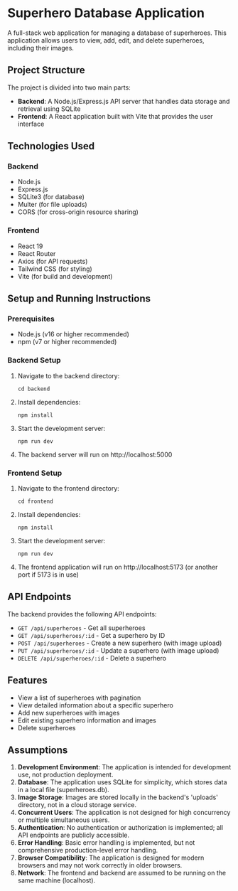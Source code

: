 # Superhero Database Application

A full-stack web application for managing a database of superheroes. This application allows users to view, add, edit, and delete superheroes, including their images.

## Project Structure

The project is divided into two main parts:

- **Backend**: A Node.js/Express.js API server that handles data storage and retrieval using SQLite
- **Frontend**: A React application built with Vite that provides the user interface

## Technologies Used

### Backend
- Node.js
- Express.js
- SQLite3 (for database)
- Multer (for file uploads)
- CORS (for cross-origin resource sharing)

### Frontend
- React 19
- React Router
- Axios (for API requests)
- Tailwind CSS (for styling)
- Vite (for build and development)

## Setup and Running Instructions

### Prerequisites
- Node.js (v16 or higher recommended)
- npm (v7 or higher recommended)

### Backend Setup
1. Navigate to the backend directory:
   ```
   cd backend
   ```

2. Install dependencies:
   ```
   npm install
   ```

3. Start the development server:
   ```
   npm run dev
   ```

4. The backend server will run on http://localhost:5000

### Frontend Setup
1. Navigate to the frontend directory:
   ```
   cd frontend
   ```

2. Install dependencies:
   ```
   npm install
   ```

3. Start the development server:
   ```
   npm run dev
   ```

4. The frontend application will run on http://localhost:5173 (or another port if 5173 is in use)

## API Endpoints

The backend provides the following API endpoints:

- `GET /api/superheroes` - Get all superheroes
- `GET /api/superheroes/:id` - Get a superhero by ID
- `POST /api/superheroes` - Create a new superhero (with image upload)
- `PUT /api/superheroes/:id` - Update a superhero (with image upload)
- `DELETE /api/superheroes/:id` - Delete a superhero

## Features

- View a list of superheroes with pagination
- View detailed information about a specific superhero
- Add new superheroes with images
- Edit existing superhero information and images
- Delete superheroes

## Assumptions

1. **Development Environment**: The application is intended for development use, not production deployment.
2. **Database**: The application uses SQLite for simplicity, which stores data in a local file (superheroes.db).
3. **Image Storage**: Images are stored locally in the backend's 'uploads' directory, not in a cloud storage service.
4. **Concurrent Users**: The application is not designed for high concurrency or multiple simultaneous users.
5. **Authentication**: No authentication or authorization is implemented; all API endpoints are publicly accessible.
6. **Error Handling**: Basic error handling is implemented, but not comprehensive production-level error handling.
7. **Browser Compatibility**: The application is designed for modern browsers and may not work correctly in older browsers.
8. **Network**: The frontend and backend are assumed to be running on the same machine (localhost).
